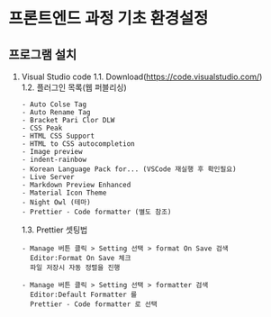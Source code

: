 # 프론트엔드 과정 기초 환경설정

## 프로그램 설치

1. Visual Studio code
   1.1. Download(https://code.visualstudio.com/)
   <br>1.2. 플러그인 목록(웹 퍼블리싱)

   ```
   - Auto Colse Tag
   - Auto Rename Tag
   - Bracket Pari Clor DLW
   - CSS Peak
   - HTML CSS Support
   - HTML to CSS autocompletion
   - Image preview
   - indent-rainbow
   - Korean Language Pack for... (VSCode 재실행 후 확인필요)
   - Live Server
   - Markdown Preview Enhanced
   - Material Icon Theme
   - Night Owl (테마)
   - Prettier - Code formatter (별도 참조)
   ```

   1.3. Prettier 셋팅법

   ```
   - Manage 버튼 클릭 > Setting 선택 > format On Save 검색
     Editor:Format On Save 체크
     파일 저장시 자동 정렬을 진행

   - Manage 버튼 클릭 > Setting 선택 > formatter 검색
     Editor:Default Formatter 를
     Prettier - Code formatter 로 선택
   ```
